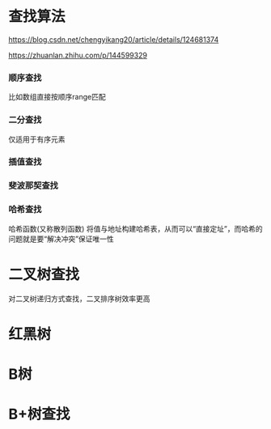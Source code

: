 # 查找算法

https://blog.csdn.net/chengyikang20/article/details/124681374

https://zhuanlan.zhihu.com/p/144599329

### 顺序查找

比如数组直接按顺序range匹配

### 二分查找

仅适用于有序元素

### 插值查找

### 斐波那契查找

### 哈希查找

哈希函数(又称散列函数) 将值与地址构建哈希表，从而可以“直接定址”，而哈希的问题就是要“解决冲突”保证唯一性

# 二叉树查找

对二叉树递归方式查找，二叉排序树效率更高

# 红黑树

# B树

# B+树查找
